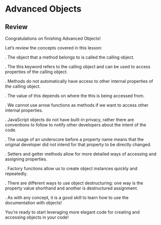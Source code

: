 # Advanced Objects

## Review
Congratulations on finishing Advanced Objects!

Let’s review the concepts covered in this lesson:

. The object that a method belongs to is called the calling object.

. The this keyword refers to the calling object and can be used to access properties of the calling object.

. Methods do not automatically have access to other internal properties of the calling object.

. The value of this depends on where the this is being accessed from.

. We cannot use arrow functions as methods if we want to access other internal properties.

. JavaScript objects do not have built-in privacy, rather there are conventions to follow to notify other developers about the intent of the code.

. The usage of an underscore before a property name means that the original developer did not intend for that property to be directly changed.

. Setters and getter methods allow for more detailed ways of accessing and assigning properties.

. Factory functions allow us to create object instances quickly and repeatedly.

. There are different ways to use object destructuring: one way is the property value shorthand and another is destructured assignment.

. As with any concept, it is a good skill to learn how to use the documentation with objects!

You’re ready to start leveraging more elegant code for creating and accessing objects in your code!